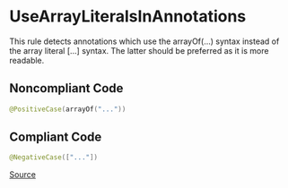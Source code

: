 # UseArrayLiteralsInAnnotations

This rule detects annotations which use the arrayOf(...) syntax instead of the array literal [...] syntax.
The latter should be preferred as it is more readable.

## Noncompliant Code

```kotlin
@PositiveCase(arrayOf("..."))
```
## Compliant Code

```kotlin
@NegativeCase(["..."])
```

[Source](https://detekt.dev/docs/rules/style#usearrayliteralsinannotations)
